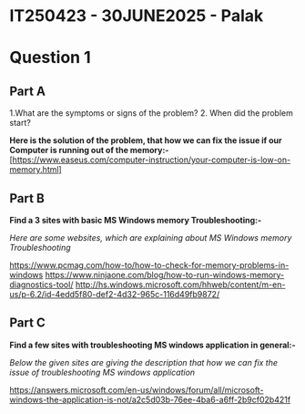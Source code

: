 # IT250423 - 30JUNE2025 -  Palak

# Question 1

## Part A
1.What are the symptoms or signs of the problem?
2. When did the problem start?

**Here is the solution of the problem, that how we can fix the issue if our Computer is running out of the memory:-**
[https://www.easeus.com/computer-instruction/your-computer-is-low-on-memory.html]


## Part B
**Find a  3 sites with basic MS Windows memory Troubleshooting:-**

*Here are some websites, which are explaining about MS Windows memory Troubleshooting*

https://www.pcmag.com/how-to/how-to-check-for-memory-problems-in-windows
https://www.ninjaone.com/blog/how-to-run-windows-memory-diagnostics-tool/
http://hs.windows.microsoft.com/hhweb/content/m-en-us/p-6.2/id-4edd5f80-def2-4d32-965c-116d49fb9872/


## Part C
**Find a few sites with troubleshooting MS windows application in general:-**

*Below the given sites are giving the description that how we can fix the issue of troubleshooting MS windows application*

https://answers.microsoft.com/en-us/windows/forum/all/microsoft-windows-the-application-is-not/a2c5d03b-76ee-4ba6-a6ff-2b9cf02b421f







